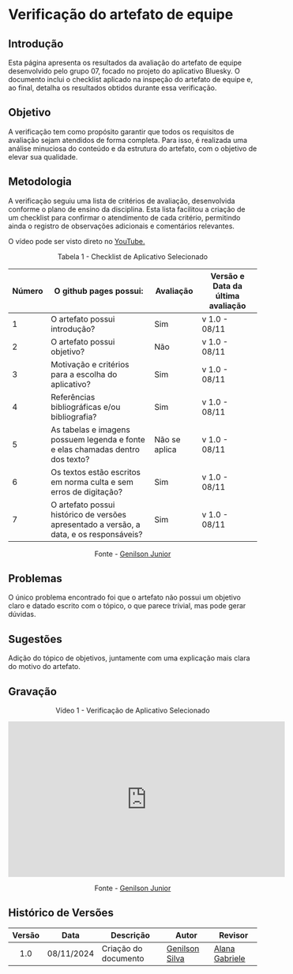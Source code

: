 # Verificação do artefato de equipe

## Introdução
Esta página apresenta os resultados da avaliação do artefato de equipe desenvolvido pelo grupo 07, focado no projeto do aplicativo Bluesky. O documento inclui o checklist aplicado na inspeção do artefato de equipe e, ao final, detalha os resultados obtidos durante essa verificação.

## Objetivo
A verificação tem como propósito garantir que todos os requisitos de avaliação sejam atendidos de forma completa. Para isso, é realizada uma análise minuciosa do conteúdo e da estrutura do artefato, com o objetivo de elevar sua qualidade.

## Metodologia
A verificação seguiu uma lista de critérios de avaliação, desenvolvida conforme o plano de ensino da disciplina. Esta lista facilitou a criação de um checklist para confirmar o atendimento de cada critério, permitindo ainda o registro de observações adicionais e comentários relevantes.

<p >O vídeo pode ser visto direto no <a href="https://www.youtube.com/watch?v=uqR6vQndKd8">YouTube.</a></p>

<div style="text-align: center">
<p>Tabela 1 - Checklist de Aplicativo Selecionado</p>
</div>

| Número | O github pages possui: | Avaliação | Versão e Data da última avaliação |
|--------|-------------------------|-----------|-----------------------------------|
| 1      | O artefato possui introdução? |     Sim     | v 1.0 - 08/11                   |
| 2      | O artefato possui objetivo? |      Não      | v 1.0 - 08/11                   |
| 3      | Motivação e critérios para a escolha do aplicativo? |  Sim   | v 1.0 - 08/11                   |
| 4      | Referências bibliográficas e/ou bibliografia? |Sim | v 1.0 - 08/11                   |
| 5      | As tabelas e imagens possuem legenda e fonte e elas chamadas dentro dos texto? |Não se aplica | v 1.0 - 08/11 |
| 6      | Os textos estão escritos em norma culta e sem erros de digitação? |Sim | v 1.0 - 08/11 |
| 7      | O artefato possui histórico de versões apresentado a versão, a data, e os responsáveis? | Sim | v 1.0 - 08/11 |

<p style="text-align: center;">Fonte - <a href="https://github.com/GenilsonJrs">Genilson Junior</a></p>

## Problemas
O único problema encontrado foi que o artefato não possui um objetivo claro e datado escrito com o tópico, o que parece trivial, mas pode gerar dúvidas.

## Sugestões
Adição do tópico de objetivos, juntamente com uma explicação mais clara do motivo do artefato.

## Gravação

<div style="text-align: center">
<p>Vídeo 1 - Verificação de Aplicativo Selecionado</p>
</div>

<iframe width="560" height="315" src="https://www.youtube.com/embed/uqR6vQndKd8?si=F42-EOWg8XdyVGOL" title="YouTube video player" frameborder="0" allow="accelerometer; autoplay; clipboard-write; encrypted-media; gyroscope; picture-in-picture; web-share" referrerpolicy="strict-origin-when-cross-origin" allowfullscreen></iframe>

<p style="text-align: center;">Fonte - <a href="https://github.com/GenilsonJrs">Genilson Junior</a></p>

## Histórico de Versões

| Versão | Data       | Descrição            | Autor                                            | Revisor                                            |
| :----: | ---------- | -------------------- | ------------------------------------------------ | -------------------------------------------------- |
|  1.0   | 08/11/2024 | Criação do documento | [Genilson Silva](https://github.com/GenilsonJrs) | [Alana Gabriele](https://github.com/alanagabriele) |
